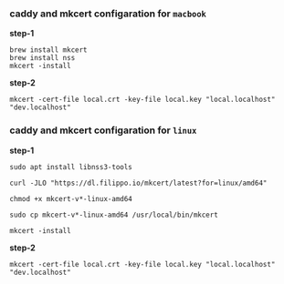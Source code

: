 ### caddy and mkcert configaration for `macbook`

**step-1**
```
brew install mkcert
brew install nss
mkcert -install
```

**step-2**
```
mkcert -cert-file local.crt -key-file local.key "local.localhost" "dev.localhost"
```

### caddy and mkcert configaration for `linux`

**step-1**
```
sudo apt install libnss3-tools

curl -JLO "https://dl.filippo.io/mkcert/latest?for=linux/amd64"

chmod +x mkcert-v*-linux-amd64

sudo cp mkcert-v*-linux-amd64 /usr/local/bin/mkcert

mkcert -install
```
**step-2**
```
mkcert -cert-file local.crt -key-file local.key "local.localhost" "dev.localhost"
```